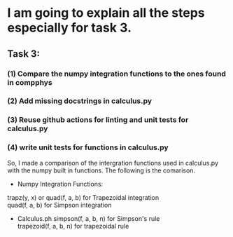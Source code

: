 # I am going to explain all the steps especially for task 3.
## Task 3:

### (1) Compare the numpy integration functions to the ones found in compphys
### (2) Add missing docstrings in calculus.py
### (3) Reuse github actions for linting and unit tests for calculus.py
### (4) write unit tests for functions in calculus.py
So, I made a comparison of the intergration functions used in calculus.py with the numpy built in functions. The following is the comarison. 
- Numpy Integration Functions:

trapz(y, x) or quad(f, a, b) for Trapezoidal integration <br>
quad(f, a, b) for Simpson integration

* Calculus.ph
simpson(f, a, b, n) for Simpson's rule <br>
trapezoid(f, a, b, n) for trapezoidal rule
